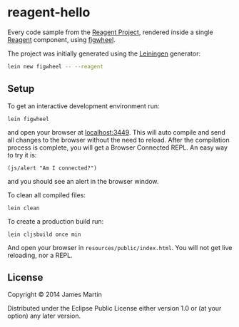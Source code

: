 # reagent-hello

Every code sample from the [Reagent Project](http://reagent-project.github.io), rendered inside a single [Reagent](https://github.com/holmsand/reagent) component, using [figwheel](https://github.com/bhauman/lein-figwheel).

The project was initially generated using the [Leiningen](http://leiningen.org/) generator:

```bash
lein new figwheel -- --reagent
```

## Setup

To get an interactive development environment run:

    lein figwheel

and open your browser at [localhost:3449](http://localhost:3449/).
This will auto compile and send all changes to the browser without the
need to reload. After the compilation process is complete, you will
get a Browser Connected REPL. An easy way to try it is:

    (js/alert "Am I connected?")

and you should see an alert in the browser window.

To clean all compiled files:

    lein clean

To create a production build run:

    lein cljsbuild once min

And open your browser in `resources/public/index.html`. You will not
get live reloading, nor a REPL. 

## License

Copyright © 2014 James Martin

Distributed under the Eclipse Public License either version 1.0 or (at your option) any later version.
